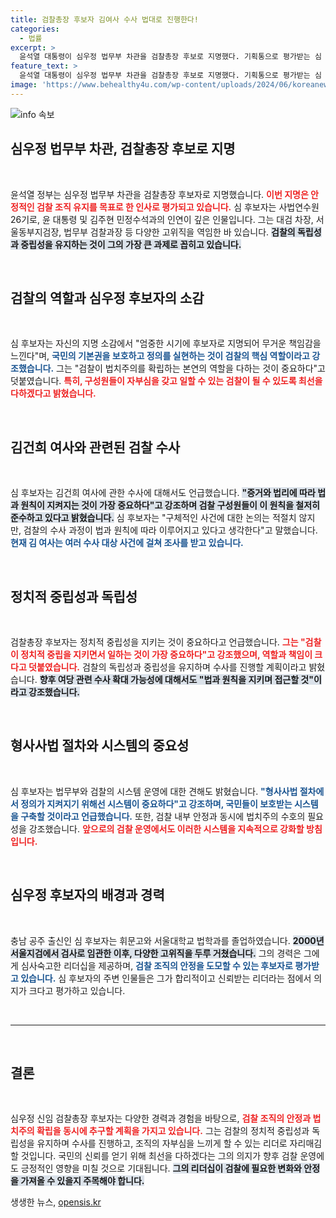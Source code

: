 ```yaml
---
title: 검찰총장 후보자 김여사 수사 법대로 진행한다!
categories:
  - 법률
excerpt: >
  윤석열 대통령이 심우정 법무부 차관을 검찰총장 후보로 지명했다. 기획통으로 평가받는 심 후보자는 조직 안정과 법치주의 확립을 강조하며 국민 신뢰를 회복하겠다 밝혔다. 김건희 여사 수사와 관련해 원칙을 지킬 것이라며 정치적 중립성을 강조했다.
feature_text: >
  윤석열 대통령이 심우정 법무부 차관을 검찰총장 후보로 지명했다. 기획통으로 평가받는 심 후보자는 조직 안정과 법치주의 확립을 강조하며 국민 신뢰를 회복하겠다 밝혔다. 김건희 여사 수사와 관련해 원칙을 지킬 것이라며 정치적 중립성을 강조했다.
image: 'https://www.behealthy4u.com/wp-content/uploads/2024/06/koreanews.jpg'
---
```


<p><img src="https://www.behealthy4u.com/wp-content/uploads/2024/06/koreanews.jpg" alt="info 속보" /></p>

<h2 data-ke-size="size26">심우정 법무부 차관, 검찰총장 후보로 지명</h2>

<p data-ke-size="size16">&nbsp;</p>

<p>윤석열 정부는 심우정 법무부 차관을 검찰총장 후보자로 지명했습니다. <b><span style="color: #ee2323;">이번 지명은 안정적인 검찰 조직 유지를 목표로 한 인사로 평가되고 있습니다.</span></b> 심 후보자는 사법연수원 26기로, 윤 대통령 및 김주현 민정수석과의 인연이 깊은 인물입니다. 그는 대검 차장, 서울동부지검장, 법무부 검찰과장 등 다양한 고위직을 역임한 바 있습니다. <b><span style="background-color: #21538527;">검찰의 독립성과 중립성을 유지하는 것이 그의 가장 큰 과제로 꼽히고 있습니다.</span></b></p>

<p data-ke-size="size16">&nbsp;</p>

<h2 data-ke-size="size26">검찰의 역할과 심우정 후보자의 소감</h2>

<p data-ke-size="size16">&nbsp;</p>

<p>심 후보자는 자신의 지명 소감에서 "엄중한 시기에 후보자로 지명되어 무거운 책임감을 느낀다"며, <b><span style="color: #1a5490;">국민의 기본권을 보호하고 정의를 실현하는 것이 검찰의 핵심 역할이라고 강조했습니다.</span></b> 그는 "검찰이 법치주의를 확립하는 본연의 역할을 다하는 것이 중요하다"고 덧붙였습니다. <b><span style="color: #ee2323;">특히, 구성원들이 자부심을 갖고 일할 수 있는 검찰이 될 수 있도록 최선을 다하겠다고 밝혔습니다.</span></b></p>

<p data-ke-size="size16">&nbsp;</p>

<h2 data-ke-size="size26">김건희 여사와 관련된 검찰 수사</h2>

<p data-ke-size="size16">&nbsp;</p>

<p>심 후보자는 김건희 여사에 관한 수사에 대해서도 언급했습니다. <b><span style="background-color: #21538527;">"증거와 법리에 따라 법과 원칙이 지켜지는 것이 가장 중요하다"고 강조하며 검찰 구성원들이 이 원칙을 철저히 준수하고 있다고 밝혔습니다.</span></b> 심 후보자는 "구체적인 사건에 대한 논의는 적절치 않지만, 검찰의 수사 과정이 법과 원칙에 따라 이루어지고 있다고 생각한다"고 말했습니다. <b><span style="color: #1a5490;">현재 김 여사는 여러 수사 대상 사건에 걸쳐 조사를 받고 있습니다.</span></b></p>

<p data-ke-size="size16">&nbsp;</p>

<h2 data-ke-size="size26">정치적 중립성과 독립성</h2>

<p data-ke-size="size16">&nbsp;</p>

<p>검찰총장 후보자는 정치적 중립성을 지키는 것이 중요하다고 언급했습니다. <b><span style="color: #ee2323;">그는 "검찰이 정치적 중립을 지키면서 일하는 것이 가장 중요하다"고 강조했으며, 역할과 책임이 크다고 덧붙였습니다.</span></b> 검찰의 독립성과 중립성을 유지하며 수사를 진행할 계획이라고 밝혔습니다. <b><span style="background-color: #21538527;">향후 여당 관련 수사 확대 가능성에 대해서도 "법과 원칙을 지키며 접근할 것"이라고 강조했습니다.</span></b></p>

<p data-ke-size="size16">&nbsp;</p>

<h2 data-ke-size="size26">형사사법 절차와 시스템의 중요성</h2>

<p data-ke-size="size16">&nbsp;</p>

<p>심 후보자는 법무부와 검찰의 시스템 운영에 대한 견해도 밝혔습니다. <b><span style="color: #1a5490;">"형사사법 절차에서 정의가 지켜지기 위해선 시스템이 중요하다"고 강조하며, 국민들이 보호받는 시스템을 구축할 것이라고 언급했습니다.</span></b> 또한, 검찰 내부 안정과 동시에 법치주의 수호의 필요성을 강조했습니다. <b><span style="color: #ee2323;">앞으로의 검찰 운영에서도 이러한 시스템을 지속적으로 강화할 방침입니다.</span></b></p>

<p data-ke-size="size16">&nbsp;</p>

<h2 data-ke-size="size26">심우정 후보자의 배경과 경력</h2>

<p data-ke-size="size16">&nbsp;</p>

<p>충남 공주 출신인 심 후보자는 휘문고와 서울대학교 법학과를 졸업하였습니다. <b><span style="background-color: #21538527;">2000년 서울지검에서 검사로 임관한 이후, 다양한 고위직을 두루 거쳤습니다.</span></b> 그의 경력은 그에게 심사숙고한 리더십을 제공하며, <b><span style="color: #1a5490;">검찰 조직의 안정을 도모할 수 있는 후보자로 평가받고 있습니다.</span></b> 심 후보자의 주변 인물들은 그가 합리적이고 신뢰받는 리더라는 점에서 의지가 크다고 평가하고 있습니다.</p>

<p data-ke-size="size16">&nbsp;</p>

<hr />

<p data-ke-size="size16">&nbsp;</p>

<h2 data-ke-size="size26">결론</h2>

<p data-ke-size="size16">&nbsp;</p>

<p>심우정 신임 검찰총장 후보자는 다양한 경력과 경험을 바탕으로, <b><span style="color: #ee2323;">검찰 조직의 안정과 법치주의 확립을 동시에 추구할 계획을 가지고 있습니다.</span></b> 그는 검찰의 정치적 중립성과 독립성을 유지하며 수사를 진행하고, 조직의 자부심을 느끼게 할 수 있는 리더로 자리매김할 것입니다. 국민의 신뢰를 얻기 위해 최선을 다하겠다는 그의 의지가 향후 검찰 운영에도 긍정적인 영향을 미칠 것으로 기대됩니다. <b><span style="background-color: #21538527;">그의 리더십이 검찰에 필요한 변화와 안정을 가져올 수 있을지 주목해야 합니다.</span></b></p>
생생한 뉴스, <a href="https://opensis.kr" rel="dofollow">opensis.kr</a>


